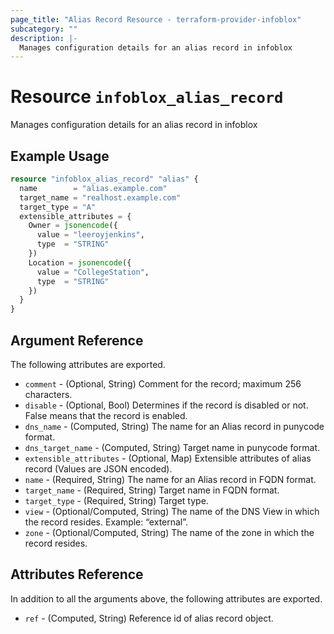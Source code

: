 ```yaml
---
page_title: "Alias Record Resource - terraform-provider-infoblox"
subcategory: ""
description: |-
  Manages configuration details for an alias record in infoblox
---
```


# Resource `infoblox_alias_record`

Manages configuration details for an alias record in infoblox

## Example Usage

```terraform
resource "infoblox_alias_record" "alias" {
  name        = "alias.example.com"
  target_name = "realhost.example.com"
  target_type = "A"
  extensible_attributes = {
    Owner = jsonencode({
      value = "leeroyjenkins",
      type  = "STRING"
    })
    Location = jsonencode({
      value = "CollegeStation",
      type  = "STRING"
    })
  }
}
```

## Argument Reference

The following attributes are exported.

- `comment` - (Optional, String) Comment for the record; maximum 256 characters.
- `disable` - (Optional, Bool) Determines if the record is disabled or not. False means that the record is enabled.
- `dns_name` -  (Computed, String) The name for an Alias record in punycode format.
- `dns_target_name` -  (Computed, String) Target name in punycode format.
- `extensible_attributes` - (Optional, Map) Extensible attributes of alias record (Values are JSON encoded).
- `name` -  (Required, String) The name for an Alias record in FQDN format.
- `target_name` - (Required, String) Target name in FQDN format.
- `target_type` - (Required, String) Target type.
- `view` - (Optional/Computed, String) The name of the DNS View in which the record resides. Example: “external”.
- `zone` - (Optional/Computed, String) The name of the zone in which the record resides.

## Attributes Reference

In addition to all the arguments above, the following attributes are exported.

- `ref` -  (Computed, String) Reference id of alias record object.